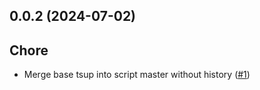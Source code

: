 

## 0.0.2 (2024-07-02)

## Chore

- Merge base tsup into script master without history ([#1](https://github.com/qlover/fe-base-scripts/pull/1))
